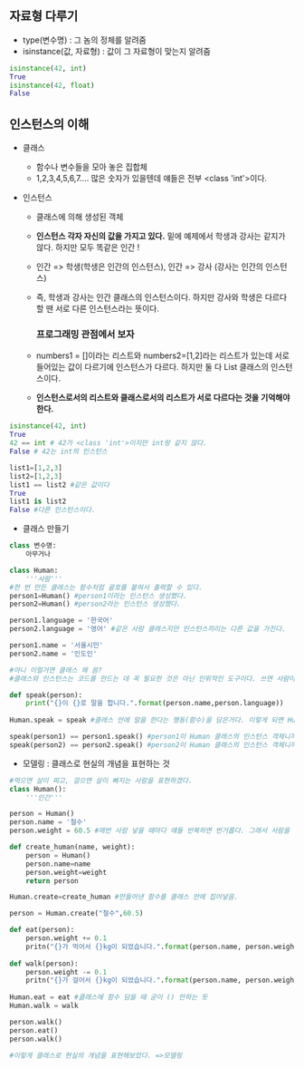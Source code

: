 ## 자료형 다루기

- type(변수명) : 그 놈의 정체를 알려줌
- isinstance(값, 자료형) : 값이 그 자료형이 맞는지 알려줌

```python
isinstance(42, int)
True
isinstance(42, float)
False
```



## 인스턴스의 이해

- 클래스

  - 함수나 변수들을 모아 놓은 집합체
  - 1,2,3,4,5,6,7.... 많은 숫자가 있을텐데 얘들은 전부 <class 'int'>이다.

- 인스턴스

  - 클래스에 의해 생성된 객체

  - **인스턴스 각자 자신의 값을 가지고 있다.** 밑에 예제에서 학생과 강사는 같지가 않다. 하지만 모두 똑같은 인간 !

  - 인간 => 학생(학생은 인간의 인스턴스), 인간 => 강사 (강사는 인간의 인스턴스)

  - 즉, 학생과 강사는 인간 클래스의 인스턴스이다. 하지만 강사와 학생은 다르다 할 땐 서로 다른 인스턴스라는 뜻이다.

    ### 프로그래밍 관점에서 보자

  - numbers1 = []이라는 리스트와 numbers2=[1,2]라는 리스트가 있는데 서로 들어있는 값이 다르기에 인스턴스가 다르다. 하지만 둘 다 List 클래스의 인스턴스이다.

  - **인스턴스로서의 리스트와 클래스로서의 리스트가 서로 다르다는 것을 기억해야한다.**

```python
isinstance(42, int)
True
42 == int # 42가 <class 'int'>이지만 int랑 같지 않다.
False # 42는 int의 인스턴스
```

```python
list1=[1,2,3]
list2=[1,2,3]
list1 == list2 #같은 값이다
True
list1 is list2 
False #다른 인스턴스이다.
```

- 클래스 만들기

```python
class 변수명:
    아무거나
```

```python
class Human:
    '''사람''' 
#한 번 만든 클래스는 함수처럼 괄호를 붙혀서 출력할 수 있다.
person1=Human() #person1이라는 인스턴스 생성했다.
person2=Human() #person2라는 인스턴스 생성했다.

person1.language = '한국어'
person2.language = '영어' #같은 사람 클래스지만 인스턴스끼리는 다른 값을 가진다.

person1.name = '서울시민'
person2.name = '인도인'

#아니 이럴거면 클래스 왜 씀?
#클래스와 인스턴스는 코드를 만드는 데 꼭 필요한 것은 아닌 인위적인 도구이다. 쓰면 사람이 이해하기 쉽도록 포장이 가능하다. 이쁘다 ㅎ

def speak(person):
    print("{}이 {}로 말을 합니다.".format(person.name,person.language))
    
Human.speak = speak #클래스 안에 말을 한다는 행동(함수)을 담은거다. 이렇게 되면 Human클래스에서 말할 수 있는 능력이 생김.

speak(person1) == person1.speak() #person1이 Human 클래스의 인스턴스 객체니까 같이 말할 수 있는 능력이 생김
speak(person2) == person2.speak() #person2이 Human 클래스의 인스턴스 객체니까 같이 말할 수 있는 능력이 생김
```

- 모델링 : 클래스로 현실의 개념을 표현하는 것

```python
#먹으면 살이 찌고, 걸으면 살이 빠지는 사람을 표현하겠다.
class Human():
    '''인간'''

person = Human()
person.name = '철수'
person.weight = 60.5 #매번 사람 넣을 때마다 얘들 반복하면 번거롭다. 그래서 사람을 찍어내는 함수를 정의해보자

def create_human(name, weight):
    person = Human()
    person.name=name
    person.weight=weight
    return person

Human.create=create_human #만들어낸 함수를 클래스 안에 집어넣음.

person = Human.create("철수",60.5)

def eat(person):
    person.weight += 0.1
    pritn("{}가 먹어서 {}kg이 되었습니다.".format(person.name, person.weight))
    
def walk(person):
    person.weight -= 0.1
    pritn("{}가 걸어서 {}kg이 되었습니다.".format(person.name, person.weight))
    
Human.eat = eat #클래스에 함수 담을 때 굳이 () 안하는 듯
Human.walk = walk

person.walk()
person.eat()
person.walk()

#이렇게 클래스로 현실의 개념을 표현해보았다. =>모델링
```


